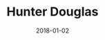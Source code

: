 ---
layout: site
title: "Hunter Douglas"
date: 2018-01-02
categories: [community]
version: 4.3.6
major: 4
minor: 3
patch: 6
slug: hunter-douglas
link: https://www.hunterdouglas.com/
permalink: /sites/:slug
---